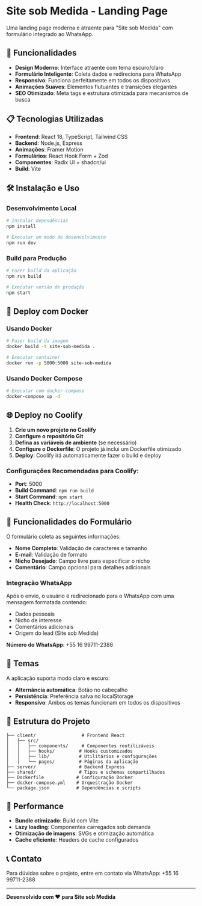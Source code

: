 # Site sob Medida - Landing Page

Uma landing page moderna e atraente para "Site sob Medida" com formulário integrado ao WhatsApp.

## 🚀 Funcionalidades

- **Design Moderno**: Interface atraente com tema escuro/claro
- **Formulário Inteligente**: Coleta dados e redireciona para WhatsApp
- **Responsivo**: Funciona perfeitamente em todos os dispositivos
- **Animações Suaves**: Elementos flutuantes e transições elegantes
- **SEO Otimizado**: Meta tags e estrutura otimizada para mecanismos de busca

## 📋 Tecnologias Utilizadas

- **Frontend**: React 18, TypeScript, Tailwind CSS
- **Backend**: Node.js, Express
- **Animações**: Framer Motion
- **Formulários**: React Hook Form + Zod
- **Componentes**: Radix UI + shadcn/ui
- **Build**: Vite

## 🛠️ Instalação e Uso

### Desenvolvimento Local

```bash
# Instalar dependências
npm install

# Executar em modo de desenvolvimento
npm run dev
```

### Build para Produção

```bash
# Fazer build da aplicação
npm run build

# Executar versão de produção
npm start
```

## 🐳 Deploy com Docker

### Usando Docker

```bash
# Fazer build da imagem
docker build -t site-sob-medida .

# Executar container
docker run -p 5000:5000 site-sob-medida
```

### Usando Docker Compose

```bash
# Executar com docker-compose
docker-compose up -d
```

## 🌐 Deploy no Coolify

1. **Crie um novo projeto no Coolify**
2. **Configure o repositório Git**
3. **Defina as variáveis de ambiente** (se necessário)
4. **Configure o Dockerfile**: O projeto já inclui um Dockerfile otimizado
5. **Deploy**: Coolify irá automaticamente fazer o build e deploy

### Configurações Recomendadas para Coolify:

- **Port**: 5000
- **Build Command**: `npm run build`
- **Start Command**: `npm start`
- **Health Check**: `http://localhost:5000`

## 📱 Funcionalidades do Formulário

O formulário coleta as seguintes informações:
- **Nome Completo**: Validação de caracteres e tamanho
- **E-mail**: Validação de formato
- **Nicho Desejado**: Campo livre para especificar o nicho
- **Comentário**: Campo opcional para detalhes adicionais

### Integração WhatsApp

Após o envio, o usuário é redirecionado para o WhatsApp com uma mensagem formatada contendo:
- Dados pessoais
- Nicho de interesse
- Comentários adicionais
- Origem do lead (Site sob Medida)

**Número do WhatsApp**: +55 16 99711-2388

## 🎨 Temas

A aplicação suporta modo claro e escuro:
- **Alternância automática**: Botão no cabeçalho
- **Persistência**: Preferência salva no localStorage
- **Responsivo**: Ambos os temas funcionam em todos os dispositivos

## 📁 Estrutura do Projeto

```
├── client/                 # Frontend React
│   ├── src/
│   │   ├── components/     # Componentes reutilizáveis
│   │   ├── hooks/         # Hooks customizados
│   │   ├── lib/           # Utilitários e configurações
│   │   └── pages/         # Páginas da aplicação
├── server/                # Backend Express
├── shared/                # Tipos e schemas compartilhados
├── Dockerfile            # Configuração Docker
├── docker-compose.yml    # Orquestração Docker
└── package.json          # Dependências e scripts
```

## 🚀 Performance

- **Bundle otimizado**: Build com Vite
- **Lazy loading**: Componentes carregados sob demanda
- **Otimização de imagens**: SVGs e otimização automática
- **Cache eficiente**: Headers de cache configurados

## 📞 Contato

Para dúvidas sobre o projeto, entre em contato via WhatsApp: +55 16 99711-2388

---

**Desenvolvido com ❤️ para Site sob Medida**